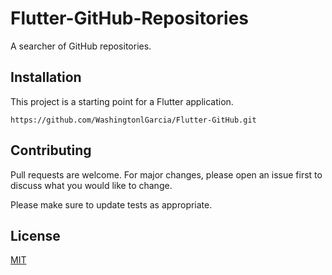 # Flutter-GitHub-Repositories

A searcher of GitHub repositories.

## Installation

This project is a starting point for a Flutter application.

```
https://github.com/WashingtonlGarcia/Flutter-GitHub.git
```

## Contributing
Pull requests are welcome. For major changes, please open an issue first to discuss what you would like to change.

Please make sure to update tests as appropriate.

## License
[MIT](https://choosealicense.com/licenses/mit/)
